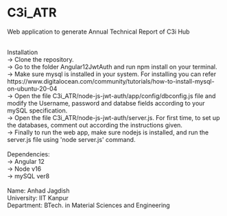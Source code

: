 # C3i_ATR
Web application to generate Annual Technical Report of C3i Hub

<br>
Installation<br>
-> Clone the repository.<br>
-> Go to the folder Angular12JwtAuth and run npm install on your terminal.<br>
-> Make sure mysql is installed in your system. For installing you can refer https://www.digitalocean.com/community/tutorials/how-to-install-mysql-on-ubuntu-20-04<br>
-> Open the file C3i_ATR/node-js-jwt-auth/app/config/dbconfig.js file and modify the Username, password and databse fields according to your mySQL specification.<br>
-> Open the file C3i_ATR/node-js-jwt-auth/server.js. For first time, to set up the databases, comment out according the instructions given.<br>
-> Finally to run the web app, make sure nodejs is installed, and run the server.js file using 'node server.js' command.<br>
<br>
Dependencies:<br>
-> Angular 12<br>
-> Node v16<br>
-> mySQL ver8<br><br>
Name: Anhad Jagdish<br>
University: IIT Kanpur<br>
Department: BTech. in Material Sciences and Engineering
